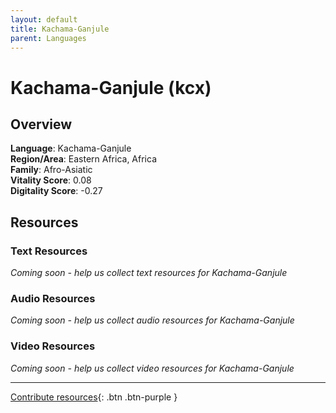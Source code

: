 ```yaml
---
layout: default
title: Kachama-Ganjule
parent: Languages
---
```


# Kachama-Ganjule (kcx)

## Overview

**Language**: Kachama-Ganjule  
**Region/Area**: Eastern Africa, Africa  
**Family**: Afro-Asiatic  
**Vitality Score**: 0.08  
**Digitality Score**: -0.27  

## Resources

### Text Resources
*Coming soon - help us collect text resources for Kachama-Ganjule*

### Audio Resources
*Coming soon - help us collect audio resources for Kachama-Ganjule*

### Video Resources
*Coming soon - help us collect video resources for Kachama-Ganjule*

---

[Contribute resources](https://fairtrain.github.io/){: .btn .btn-purple }
